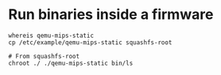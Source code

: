 # Run binaries inside a firmware

```
whereis qemu-mips-static
cp /etc/example/qemu-mips-static squashfs-root
```

```
# From squashfs-root
chroot ./ ./qemu-mips-static bin/ls
```
